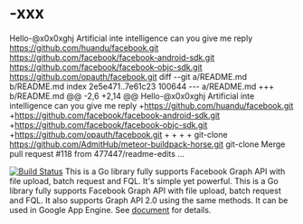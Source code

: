 # -xxx
Hello-@x0x0xghj
Artificial inte intelligence
can you give me reply
https://github.com/huandu/facebook.git
https://github.com/facebook/facebook-android-sdk.git
https://github.com/facebook/facebook-objc-sdk.git
https://github.com/opauth/facebook.git
diff --git a/README.md b/README.md
index 2e5e471..7e61c23 100644
--- a/README.md
+++ b/README.md
@@ -2,6 +2,14 @@
 Hello-@x0x0xghj
 Artificial inte intelligence
 can you give me reply
+https://github.com/huandu/facebook.git
+https://github.com/facebook/facebook-android-sdk.git
+https://github.com/facebook/facebook-objc-sdk.git
+https://github.com/opauth/facebook.git
+
+
+
+
git-clone
https://github.com/AdmitHub/meteor-buildpack-horse.git
git-clone
Merge pull request #118 from 477447/readme-edits  …

[![Build Status](https://travis-ci.org/huandu/facebook.png?branch=master)](https://travis-ci.org/huandu/facebook)
 This is a Go library fully supports Facebook Graph API with file upload, batch request and FQL. It's simple yet powerful.
This is a Go library fully supports Facebook Graph API with file upload, batch request and FQL. It also supports Graph API 2.0 using the same methods.
 It can be used in Google App Engine. See [document](http://godoc.org/github.com/huandu/facebook) for details.



 
 









